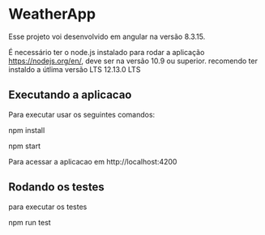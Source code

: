# WeatherApp

Esse projeto voi desenvolvido em angular na versão 8.3.15.

É necessário ter o node.js instalado para rodar a aplicação https://nodejs.org/en/, deve ser na versão 10.9 ou superior. recomendo ter instaldo a útlima versão LTS 12.13.0 LTS


## Executando a aplicacao

Para executar usar os seguintes comandos: 

npm install

npm start

Para acessar a aplicacao em http://localhost:4200


## Rodando os testes

para executar os testes 

npm run test

